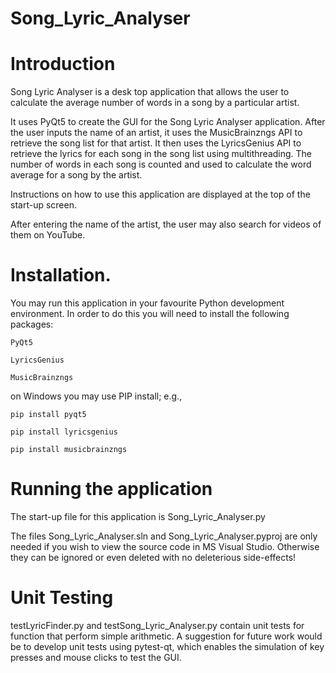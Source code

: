 # Song_Lyric_Analyser
# Introduction
Song Lyric Analyser is a desk top application that allows the user to 
calculate the average number of words in a song by a particular artist.

It uses PyQt5 to create the GUI for the Song Lyric Analyser
application.  After the user inputs the name of an artist, it uses 
the MusicBrainzngs API to retrieve the song list for that artist. It then
uses the LyricsGenius API to retrieve the lyrics for each song in the 
song list using multithreading.  The number of words in each song is counted and used to 
calculate the word average for a song by the artist.

Instructions on how to use this application are displayed at the top of the
start-up screen. 

After entering the name of the artist, the user may also search for videos of 
them on YouTube.

# Installation.
You may run this application in your favourite Python development environment.
In order to do this you will need to install the following packages:

    PyQt5
    
    LyricsGenius
    
    MusicBrainzngs
    
   
on Windows you may use PIP install; e.g.,
    
    pip install pyqt5 
    
    pip install lyricsgenius
    
    pip install musicbrainzngs
    
    
# Running the application
The start-up file for this application is 
    Song_Lyric_Analyser.py
    
The files Song_Lyric_Analyser.sln and Song_Lyric_Analyser.pyproj are only
needed if you wish to view the source code in MS Visual Studio.
Otherwise they can be ignored or even deleted with no deleterious side-effects!

# Unit Testing
testLyricFinder.py and testSong_Lyric_Analyser.py contain unit tests for function that perform
simple arithmetic.  A suggestion for future work would be to develop unit tests using pytest-qt,
which enables the simulation of key presses and mouse clicks to test the GUI.
